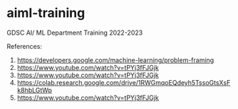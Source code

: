 # aiml-training
GDSC AI/ ML Department Training 2022-2023 

References:
1. https://developers.google.com/machine-learning/problem-framing
2. https://www.youtube.com/watch?v=tPYj3fFJGjk
3. https://www.youtube.com/watch?v=tPYj3fFJGjk
4. https://colab.research.google.com/drive/1RWGmqoEQdeyh5TssoGtsXsFk8hbLGtWp
5. https://www.youtube.com/watch?v=tPYj3fFJGjk 
